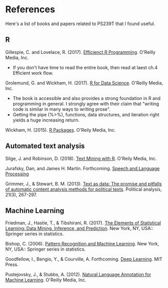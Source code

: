# References 

Here's a list of books and papers related to PS239T that I found useful. 


## R

Gillespie, C. and Lovelace, R. (2017). [Efficienct R Programming](https://csgillespie.github.io/efficientR/). O'Reilly Media, Inc.

- If you don't have time to read the entire book, then read at laest ch.4 Efficient work flow. 

Grolemund, G. and Wickham, H. (2017). [R for Data Science](http://r4ds.had.co.nz/). O'Reilly Media, Inc.

- The book is accessible and also provides a strong foundation in R and programming in general. I strongly agree with their claim that "writing code is similar in many ways to writing prose".
- Getting the pipe (%>%), functions, data structures, and iteration right yields a huge increasing return. 

Wickham, H. (2015). [R Packages](http://r-pkgs.had.co.nz/). O'Reily Media, Inc.

## Automated text analysis

Silge, J. and Robinson, D. (2018). [Text Mining with R](https://www.tidytextmining.com/index.html). O'Reily Media, Inc.

Jurafsky, Dan, and James H. Martin. Forthcoming. [Speech and Language Processing](https://web.stanford.edu/~jurafsky/slp3/)

Grimmer, J., & Stewart, B. M. (2013). [Text as data: The promise and pitfalls of automatic content analysis methods for political texts](https://www.cambridge.org/core/journals/political-analysis/article/text-as-data-the-promise-and-pitfalls-of-automatic-content-analysis-methods-for-political-texts/F7AAC8B2909441603FEB25C156448F20). Political analysis, 21(3), 267-297.


## Machine Learning 

Friedman, J., Hastie, T., & Tibshirani, R. (2017). [The Elements of Statistical Learning: Data Mining, Inference, and Prediction](https://web.stanford.edu/~hastie/ElemStatLearn/). New York, NY, USA:: Springer series in statistics.

Bishop, C. (2006). [Pattern Recognition and Machine Learning](https://www.springer.com/us/book/9780387310732). New York, NY, USA:: Springer series in statistics.

Goodfellow, I., Bengio, Y., & Courville, A. Forthcoming. [Deep Learning](http://www.deeplearningbook.org/lecture_slides.html). MIT Press.

Pustejovsky, J., & Stubbs, A. (2012). [Natural Language Annotation for Machine Learning](https://proquest.safaribooksonline.com/book/programming/machine-learning/9781449332693). O'Reilly Media, Inc.
